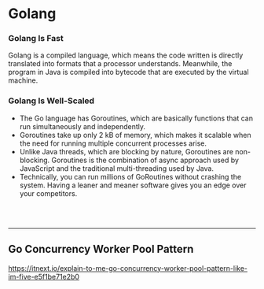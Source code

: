 # Golang

### Golang Is Fast
Golang is a compiled language, which means the code written is directly translated into formats that a processor understands. Meanwhile, the program in Java is compiled into bytecode that are executed by the virtual machine.

### Golang Is Well-Scaled
* The Go language has Goroutines, which are basically functions that can run simultaneously and independently.
* Goroutines take up only 2 kB of memory, which makes it scalable when the need for running multiple concurrent processes arise. 
* Unlike Java threads, which are blocking by nature, Goroutines are non-blocking. Goroutines is the combination of async approach used by JavaScript and the traditional multi-threading used by Java. 
* Technically, you can run millions of GoRoutines without crashing the system. Having a leaner and meaner software gives you an edge over your competitors. 

<br/>
<br/>

---

## Go Concurrency Worker Pool Pattern

https://itnext.io/explain-to-me-go-concurrency-worker-pool-pattern-like-im-five-e5f1be71e2b0

<br/>
<br/>
